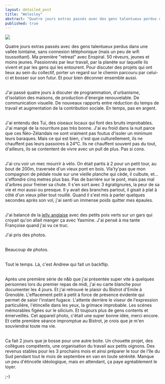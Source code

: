 ```yaml
---
layout: detailed_post
title: "Welesley"
abstract: "Quatre jours extras passés avec des gens talentueux perdus dans une vallée lointaine, sans connexion téléphonique (mais un peu de wifi toussottant). Ma première \"retreat\" avec Enspiral. 50 rêveurs, jeunes et moins jeunes. Passionnés par leur travail, par la planète sur laquelle ils vivent et par les gens qui les entourent. Pour discuter des projets qui ont lieux au sein du collectif, porter un regard sur le chemin parcouru par celui-ci et bosser sur son futur. Et pour bien déconner ensemble aussi."
published: true
---
```


[<img src="http://vaevictis.smugmug.com/Realpeople-newzealands/Enspiral-retreat/i-FRB5gmL/0/M/DSC1204-M.jpg">](http://vaevictis.smugmug.com/Realpeople-newzealands/Enspiral-retreat/23208714_HfqxRW#!i=1871794468&k=FRB5gmL)

Quatre jours extras passés avec des gens talentueux perdus dans une vallée lointaine, sans connexion téléphonique (mais un peu de wifi toussottant). Ma première \"retreat\" avec Enspiral. 50 réveurs, jeunes et moins jeunes. Passionnés par leur travail, par la planète sur laquelle ils vivent et par les gens qui les entourent. Pour discuter des projets qui ont lieux au sein du collectif, porter un regard sur le chemin parcouru par celui-ci et bosser sur son futur. Et pour bien déconner ensemble aussi.
<br />
<br />

J'ai passé quatre jours à discuter de programmation, d'urbanisme, d'isolation des maisons, de production d'énergie renouvelable. De communication visuelle. De nouveaux rapports entre réduction du temps de travail et augmentation de la contribution sociale. En temps, pas en argent.
<br />
<br />

J'ai entendu des Tui, des oiseaux locaux qui font des bruits improbables. J'ai mangé de la nourriture pas très bonne. J'ai eu froid dans la nuit parce que ces Néo-Zélandais ne sont vraiment pas foutus d'isoler un minimum leurs baraques. Mais ce qui est bien, c'est que culturellement, ils ne chauffent pas leurs passoires à 24°C. Ils ne chauffent souvent pas du tout, d'ailleurs, ils se contentent de vivre avec un pull de plus. Pas si cons.
<br />
<br />

J'ai cru voir un mec mourrir à vélo. On était partis à 2 pour un petit tour, au bout de 200m, traversée d'un vieux pont en bois. Vla'ty'pas que mon compagnon de pédale roule sur une vieille planche qui cède, il culbute, et... s'effondre cinq metres plus bas. Pas de barrière sur le pont, mais pas mal d'arbres pour freiner sa chute. Il s'en sort avec 3 égratignures, la peur de sa vie et moi aussi ou presque. Il y avait des branches partout, il gisait à plat à côté d'un vieux pilier tout rouillé. Quand il s'est mis à parler quelques secondes après son vol, j'ai senti un immense poids quitter mes épaules.
<br />
<br />

J'ai balancé de la [jelly anglaise](http://vaevictis.smugmug.com/Realpeople-newzealands/Enspiral-retreat/23208714_HfqxRW#!i=1871838689&k=QbJ6dWv&lb=1&s=A) avec des petits pois verts sur un gars qui croyait qu'on allait manger ça avec Yasmine. J'ai pensé à ma tante Françoise quand j'ai vu ce truc.

J'ai pris des photos.
<br />
<br />

Beaucoup de photos.
<br />
<br />

Tout le temps. Là, c'est Andrew qui fait un backflip.
<br />
<br />

Après une première série de n&b que j'ai présentée super vite à quelques personnes lors du premier repas de midi, j'ai eu carte blanche pour documenter les 4 jours. Et j'ai retrouvé le plaisir du Bistrot d'Emile à Grenoble. L'effacement petit à petit à force de présence évidente qui permet de saisir l'instant fugace. L'attente derrière le viseur de l'expression particulière, l'étincelle dans les yeux, la grimace improbable. Les scènes mémorables figées sur le silicium. Et toujours plus de gens contents et émerveillés. Cet appareil photo, c'était une super bonne idée, merci encore. Et cette première séance impromptue au Bistrot, je crois que je m'en souviendrai toute ma vie.
<br />
<br />

Ca fait 2 jours que je bosse pour une autre boite. Un chouette projet, des collègues compétents, une organisation du travail aux petits oignons. Des revenus stables pour les 3 prochains mois et ainsi préparer le tour de l'île du Sud pendant tout le mois de septembre en van en toute sérénité. Manque un peu d'étincelle idéologique, mais en attendant, ça paye agréablement le loyer.

;-)
